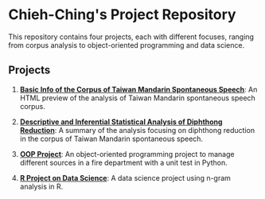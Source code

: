 # Chieh-Ching's Project Repository

This repository contains four projects, each with different focuses, ranging from corpus analysis to object-oriented programming and data science.

## Projects

1. **[Basic Info of the Corpus of Taiwan Mandarin Spontaneous Speech](corpus_preview/Data%20Analysis%20of%20the%20Corpus%20of%20Taiwan%20Mandarin%20Spontaneous%20Speech.html)**: 
   An HTML preview of the analysis of Taiwan Mandarin spontaneous speech corpus.

2. **[Descriptive and Inferential Statistical Analysis of Diphthong Reduction](thesis_analysis/Diphthong-reduction-Analysis.html)**: 
   A summary of the analysis focusing on diphthong reduction in the corpus of Taiwan Mandarin spontaneous speech.

3. **[OOP Project](oop_project/Fire_department.html)**: 
   An object-oriented programming project to manage different sources in a fire department with a unit test in Python.

4. **[R Project on Data Science](r_project/report.pdf)**: 
   A data science project using n-gram analysis in R.
